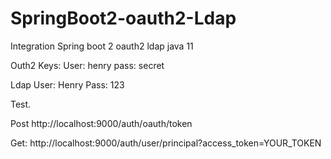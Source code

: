 # SpringBoot2-oauth2-Ldap
Integration Spring boot 2 oauth2 ldap java 11

Outh2
Keys:
User: henry
pass: secret

Ldap
User: Henry
Pass: 123

Test.

Post
http://localhost:9000/auth/oauth/token

Get:
http://localhost:9000/auth/user/principal?access_token=YOUR_TOKEN





